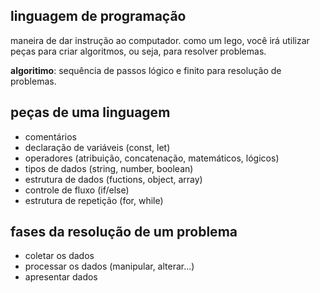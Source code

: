 ## linguagem de programação

maneira de dar instrução ao computador.
como um lego, você irá utilizar peças para criar algoritmos, ou seja, para resolver problemas.

**algoritimo**: sequência de passos lógico e finito para resolução de problemas.

## peças de uma linguagem ##

- comentários
- declaração de variáveis (const, let)
- operadores (atribuição, concatenação, matemáticos, lógicos)
- tipos de dados (string, number, boolean)
- estrutura de dados (fuctions, object, array)
- controle de fluxo (if/else)
- estrutura de repetição (for, while)

## fases da resolução de um problema 

- coletar os dados
- processar os dados (manipular, alterar...)
- apresentar dados 